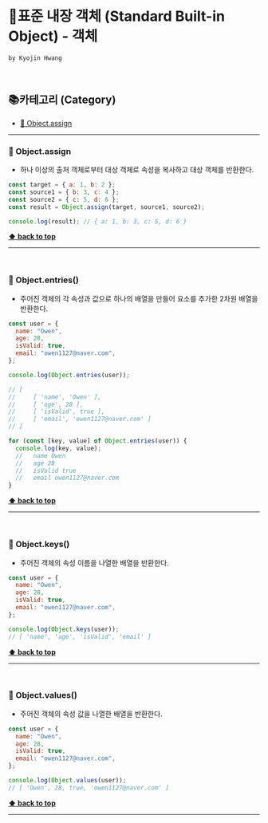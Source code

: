 # 🍔표준 내장 객체 (Standard Built-in Object) - 객체

`by Kyojin Hwang`

<br/>

## 📚카테고리 (Category)

- [📌 Object.assign](#-Object.assign)
<hr/>

### 📌 Object.assign

- 하나 이상의 출처 객체로부터 대상 객체로 속성을 복사하고 대상 객체를 반환한다.

```javascript
const target = { a: 1, b: 2 };
const source1 = { b: 3, c: 4 };
const source2 = { c: 5, d: 6 };
const result = Object.assign(target, source1, source2);

console.log(result); // { a: 1, b: 3, c: 5, d: 6 }
```

**[⬆ back to top](#카테고리-category)**

<hr />
<br/>

### 📌 Object.entries()

- 주어진 객체의 각 속성과 값으로 하나의 배열을 만들어 요소를 추가한 2차원 배열을 반환한다.

```javascript
const user = {
  name: "Owen",
  age: 28,
  isValid: true,
  email: "owen1127@naver.com",
};

console.log(Object.entries(user));

// [
//     [ 'name', 'Owen' ],
//     [ 'age', 28 ],
//     [ 'isValid', true ],
//     [ 'email', 'owen1127@naver.com' ]
// ]

for (const [key, value] of Object.entries(user)) {
  console.log(key, value);
  //   name Owen
  //   age 28
  //   isValid true
  //   email owen1127@naver.com
}
```

**[⬆ back to top](#카테고리-category)**

<hr />
<br/>

### 📌 Object.keys()

- 주어진 객체의 속성 이름을 나열한 배열을 반환한다.

```javascript
const user = {
  name: "Owen",
  age: 28,
  isValid: true,
  email: "owen1127@naver.com",
};

console.log(Object.keys(user));
// [ 'name', 'age', 'isValid', 'email' ]
```

**[⬆ back to top](#카테고리-category)**

<hr />
<br/>

### 📌 Object.values()

- 주어진 객체의 속성 값을 나열한 배열을 반환한다.

```javascript
const user = {
  name: "Owen",
  age: 28,
  isValid: true,
  email: "owen1127@naver.com",
};

console.log(Object.values(user));
// [ 'Owen', 28, true, 'owen1127@naver.com' ]
```

**[⬆ back to top](#카테고리-category)**

<hr />
<br/>
